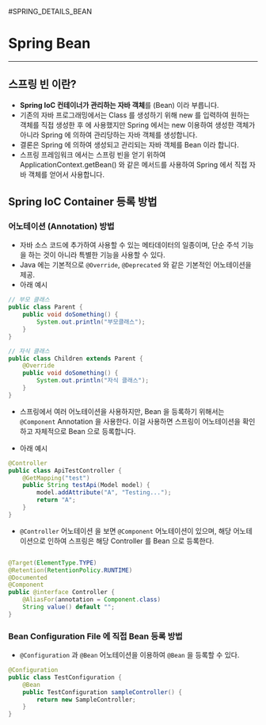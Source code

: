 #SPRING_DETAILS_BEAN

# Spring Bean
---
## 스프링 빈 이란?

- **Spring IoC 컨테이너가 관리하는 자바 객체**를 (Bean) 이라 부릅니다.
- 기존의 자바 프로그래밍에서는 Class 를 생성하기 위해 new 를 입력하여 원하는 객체를 직접 생성한 후 에 사용했지만 Spring 에서는 new 이용하여 생성한 객체가 아니라 Spring 에 의하여 관리당하는 자바 객체를 생성합니다.
- 결론은 Spring 에 의하여 생성되고 관리되는 자바 객체를 Bean 이라 합니다.
- 스프링 프레임워크 에서는 스프링 빈을 얻기 위하여 ApplicationContext.getBean() 와 같은 메서드를 사용하여 Spring 에서 직접 자바 객체를 얻어서 사용합니다.

## Spring IoC Container 등록 방법

### 어노테이션 (Annotation) 방법

- 자바 소스 코드에 추가하여 사용할 수 있는 메타데이터의 일종이며, 단순 주석 기능을 하는 것이 아니라 특별한 기능을 사용할 수 있다.
- Java 에는 기본적으로 `@Override`, `@Deprecated` 와 같은 기본적인 어노테이션을 제공.
- 아래 예시
```java
// 부모 클래스
public class Parent {
	public void doSomething() {
		System.out.println("부모클래스");
	}
}

// 자식 클래스 
public class Children extends Parent {
	@Override
	public void doSomething() {
		System.out.println("자식 클래스");
	}
}
```

- 스프링에서 여러 어노테이션을 사용하지만, Bean 을 등록하기 위해서는 `@Component` Annotation 을 사용한다. 이걸 사용하면 스프링이 어노테이션을 확인하고 자체적으로 Bean 으로 등록합니다.

- 아래 예시
```java
@Controller
public class ApiTestController {
	@GetMapping("test")
	public String testApi(Model model) {
		model.addAttribute("A", "Testing...");
		return "A";
	}
}
```

- `@Controller` 어노테이션 을 보면 `@Component` 어노테이션이 있으며, 해당 어노테이션으로 인하여 스프링은 해당 Controller 를 Bean 으로 등록한다.

```java

@Target(ElementType.TYPE)
@Retention(RetentionPolicy.RUNTIME)
@Documented
@Component
public @interface Controller {
	@AliasFor(annotation = Component.class)
	String value() default "";
}

```

### Bean Configuration File 에 직접 Bean 등록 방법

- `@Configuration` 과 `@Bean` 어노테이션을 이용하여 `@Bean` 을 등록할 수 있다.
```java
@Configuration
public class TestConfiguration {
	@Bean
	public TestConfiguration sampleController() {
		return new SampleController;
	}
}
```